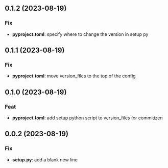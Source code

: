 ## 0.1.2 (2023-08-19)

### Fix

- **pyproject.toml**: specify where to change the version in setup py

## 0.1.1 (2023-08-19)

### Fix

- **pyproject.toml**: move version_files to the top of the config

## 0.1.0 (2023-08-19)

### Feat

- **pyproject.toml**: add setup python script to version_files for commitizen

## 0.0.2 (2023-08-19)

### Fix

- **setup.py**: add a blank new line
